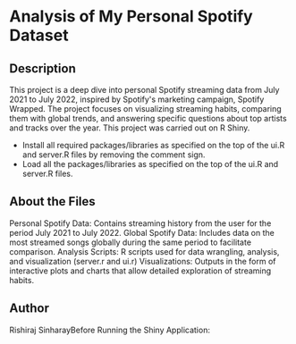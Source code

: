 # Analysis of My Personal Spotify Dataset

## Description
This project is a deep dive into personal Spotify streaming data from July 2021 to July 2022, inspired by Spotify's marketing campaign, Spotify Wrapped. The project focuses on visualizing streaming habits, comparing them with global trends, and answering specific questions about top artists and tracks over the year. This project was carried out on R Shiny.

- Install all required packages/libraries as specified on the top of the ui.R and server.R files by removing the comment sign.
- Load all the packages/libraries as specified on the top of the ui.R and server.R files.

## About the Files
Personal Spotify Data: Contains streaming history from the user for the period July 2021 to July 2022.
Global Spotify Data: Includes data on the most streamed songs globally during the same period to facilitate comparison.
Analysis Scripts: R scripts used for data wrangling, analysis, and visualization (server.r and ui.r)
Visualizations: Outputs in the form of interactive plots and charts that allow detailed exploration of streaming habits.

## Author
Rishiraj SinharayBefore Running the Shiny Application:
